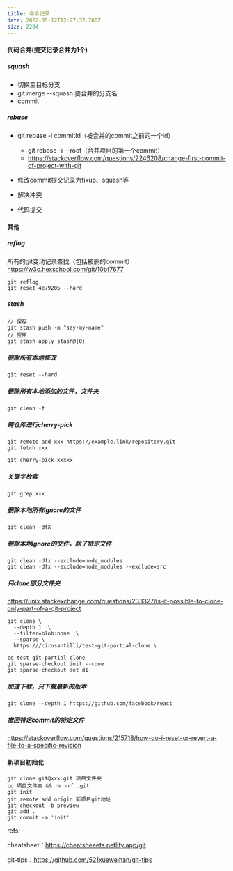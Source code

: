 ```yaml
---
title: 命令记录
date: 2022-05-12T12:27:37.788Z
size: 2204
---
```

#### 代码合并(提交记录合并为1个)

##### squash

- 切换至目标分支
- git merge --squash 要合并的分支名
- commit

##### rebase

- git rebase -i commitId（被合并的commit之前的一个id）
  - git rebase -i --root（合并项目的第一个commit）
  - https://stackoverflow.com/questions/2246208/change-first-commit-of-project-with-git

- 修改commit提交记录为fixup、squash等
- 解决冲突
- 代码提交



#### 其他

##### reflog

所有的git变动记录查找（包括被删的commit）https://w3c.hexschool.com/git/10bf7677

```shell
git reflog
git reset 4e79205 --hard
```
##### stash

```shell
// 保存
git stash push -m "say-my-name"
// 应用
git stash apply stash@{0}
```

##### 删除所有本地修改
```shell
git reset --hard
```
##### 删除所有本地添加的文件，文件夹
```shell
git clean -f
```

##### 跨仓库进行cherry-pick
```shell
git remote add xxx https://example.link/repository.git
git fetch xxx

git cherry-pick xxxxx
```

##### 关键字检索

```shell
git grep xxx
```

##### 删除本地所有ignore的文件

```shell
git clean -dfX
```

##### 删除本地ignore的文件，除了特定文件

```shell
git clean -dfx --exclude=node_modules
git clean -dfx --exclude=node_modules --exclude=src
```

##### 只clone部分文件夹
https://unix.stackexchange.com/questions/233327/is-it-possible-to-clone-only-part-of-a-git-project
```shell
git clone \
  --depth 1  \
  --filter=blob:none  \
  --sparse \
  https:///cirosantilli/test-git-partial-clone \

cd test-git-partial-clone
git sparse-checkout init --cone
git sparse-checkout set d1
```
##### 加速下载，只下载最新的版本
```
git clone --depth 1 https://github.com/facebook/react
```
##### 撤回特定commit的特定文件
https://stackoverflow.com/questions/215718/how-do-i-reset-or-revert-a-file-to-a-specific-revision
#### 新项目初始化

```shell
git clone git@xxx.git 项目文件夹
cd 项目文件夹 && rm -rf .git 
git init
git remote add origin 新项目git地址
git checkout -b preview
git add .
git commit -m 'init'
```


refs:

cheatsheet：https://cheatsheeets.netlify.app/git

git-tips：https://github.com/521xueweihan/git-tips

